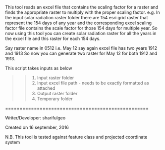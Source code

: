 This tool reads an excel file that contains the scaling factor for a raster and 
finds the appropriate raster to multiply with the proper scaling factor.
e.g.
In the input solar radiation raster folder there are 154 esri grid raster that represent the 154 days of any year and the corresponding 
excel scaling factor file contains the scale factor for those 154 days for multiple year. So now using this tool you can create solar radiation raster for
all the years in the excel file and this raster for each 154 days.

Say raster name in 0512 i.e. May 12 say again excel file has two years 1912 and 1913
So now you can generate two raster for May 12 for both 1912 and 1913.

This script takes  inputs as below
>>1. Input raster folder
>>2. Input excel file path - needs to be exactly formatted as attached
>>3. Output raster folder
>>4. Temporary folder




==================================================


Writer/Developer: sharifulgeo

Created on 16 september, 2016

N.B. This tool is tested against feature class and projected coordinate system